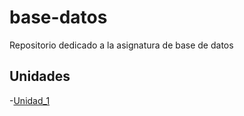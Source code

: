 # base-datos
Repositorio dedicado a la asignatura de base de datos

## Unidades
-[Unidad_1](Unidad-1)
